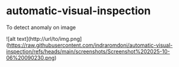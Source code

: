 # automatic-visual-inspection
To detect anomaly on image

![alt text](http://url/to/img.png](https://raw.githubusercontent.com/indraromdoni/automatic-visual-inspection/refs/heads/main/screenshots/Screenshot%202025-10-06%20090230.png)
